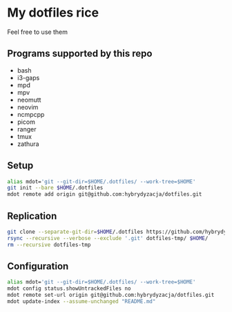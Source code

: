 # My dotfiles rice
Feel free to use them

## Programs supported by this repo
+ bash
+ i3-gaps
+ mpd
+ mpv
+ neomutt
+ neovim
+ ncmpcpp
+ picom
+ ranger
+ tmux
+ zathura

## Setup
```sh
alias mdot='git --git-dir=$HOME/.dotfiles/ --work-tree=$HOME'
git init --bare $HOME/.dotfiles
mdot remote add origin git@github.com:hybrydyzacja/dotfiles.git
```

## Replication
```sh
git clone --separate-git-dir=$HOME/.dotfiles https://github.com/hybrydyzacja/dotfiles.git dotfiles-tmp
rsync --recursive --verbose --exclude '.git' dotfiles-tmp/ $HOME/
rm --recursive dotfiles-tmp
```

## Configuration
```sh
alias mdot='git --git-dir=$HOME/.dotfiles/ --work-tree=$HOME'
mdot config status.showUntrackedFiles no
mdot remote set-url origin git@github.com:hybrydyzacja/dotfiles.git
mdot update-index --assume-unchanged "README.md"
```
